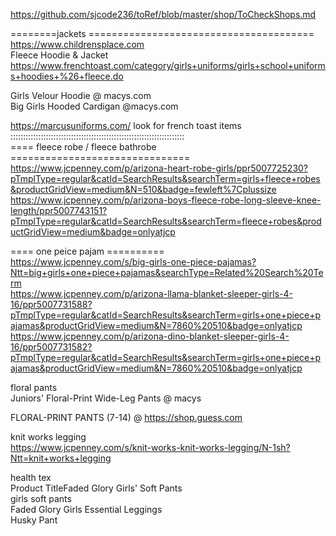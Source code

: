
https://github.com/sjcode236/toRef/blob/master/shop/ToCheckShops.md     
  
========jackets =======================================    
https://www.childrensplace.com     
     Fleece Hoodie & Jacket     
 https://www.frenchtoast.com/category/girls+uniforms/girls+school+uniforms+hoodies+%26+fleece.do      
     
Girls Velour Hoodie  @ macys.com    
Big Girls Hooded Cardigan  @macys.com   

https://marcusuniforms.com/  look for french toast items    
:::::::::::::::::::::::::::::::::::::::::::::::::::::::::::::::::::::    
==== fleece robe /  fleece bathrobe ===============================     
https://www.jcpenney.com/p/arizona-heart-robe-girls/ppr5007725230?pTmplType=regular&catId=SearchResults&searchTerm=girls+fleece+robes&productGridView=medium&N=510&badge=fewleft%7Cplussize     
https://www.jcpenney.com/p/arizona-boys-fleece-robe-long-sleeve-knee-length/ppr5007743151?pTmplType=regular&catId=SearchResults&searchTerm=fleece+robes&productGridView=medium&badge=onlyatjcp    

     
==== one peice  pajam ==========    
https://www.jcpenney.com/s/big-girls-one-piece-pajamas?Ntt=big+girls+one+piece+pajamas&searchType=Related%20Search%20Term    
https://www.jcpenney.com/p/arizona-llama-blanket-sleeper-girls-4-16/ppr5007731588?pTmplType=regular&catId=SearchResults&searchTerm=girls+one+piece+pajamas&productGridView=medium&N=7860%20510&badge=onlyatjcp     
https://www.jcpenney.com/p/arizona-dino-blanket-sleeper-girls-4-16/ppr5007731582?pTmplType=regular&catId=SearchResults&searchTerm=girls+one+piece+pajamas&productGridView=medium&N=7860%20510&badge=onlyatjcp    
    
    
     
         
floral pants      
Juniors' Floral-Print Wide-Leg Pants  @ macys         
      
FLORAL-PRINT PANTS (7-14) @ https://shop.guess.com    
                  




knit works legging                  
https://www.jcpenney.com/s/knit-works-knit-works-legging/N-1sh?Ntt=knit+works+legging                       

health tex              
Product TitleFaded Glory Girls' Soft Pants                  
girls  soft pants                   
Faded Glory Girls Essential Leggings                        
Husky Pant              
